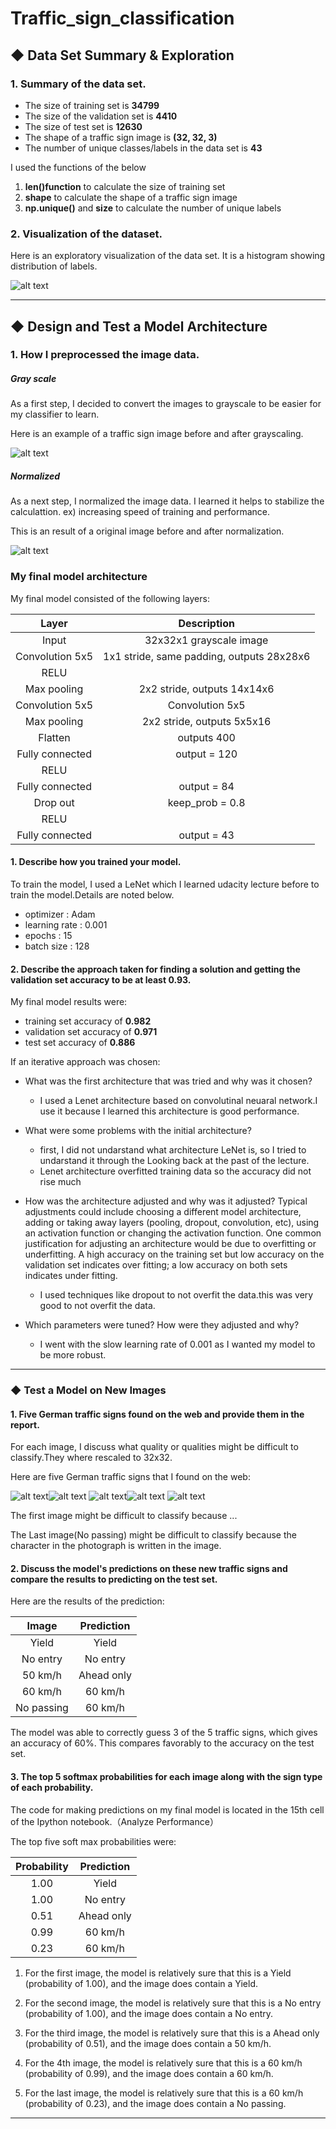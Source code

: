 # Traffic_sign_classification



## ◆ Data Set Summary & Exploration
### 1. Summary of the data set.

- The size of training set is **34799**
- The size of the validation set is **4410**
- The size of test set is **12630**
- The shape of a traffic sign image is **(32, 32, 3)**
- The number of unique classes/labels in the data set is **43**

I used the functions of the below
  1. **len()function** to calculate the size of training set
  2. **shape** to calculate the shape of a traffic sign image
  3. **np.unique()** and **size** to calculate the number of unique labels


### 2. Visualization of the dataset.

Here is an exploratory visualization of the data set. It is a histogram showing distribution of labels.

![alt text][image1]

-------
## ◆ Design and Test a Model Architecture

### 1. How I preprocessed the image data.
##### Gray scale
As a first step, I decided to convert the images to grayscale to be easier for my classifier to learn.

Here is an example of a traffic sign image before and after grayscaling.

![alt text][image2]

##### Normalized
As a next step, I normalized the image data. I learned it helps to stabilize the calculattion. ex) increasing speed of training and performance.


This is an result of a original image before and after normalization.

![alt text][image3]


### My final model architecture

My final model consisted of the following layers:

| Layer         		|     Description	        					|
|:---------------------:|:---------------------------------------------:|
| Input         		| 32x32x1 grayscale image							|
| Convolution 5x5    	| 1x1 stride, same padding, outputs 28x28x6 	|
| RELU					|												|
| Max pooling	      	| 2x2 stride, outputs 14x14x6		|
| Convolution 5x5   | Convolution 5x5  |
| Max pooling		| 2x2 stride, outputs 5x5x16      									|
|	Flatten	|	outputs 400			|
|	Fully connected	|	output = 120 |
|		RELU	|												|
|Fully connected |output = 84	|
|	Drop out	|			keep_prob = 	0.8						|
|	RELU	|												|
|	Fully connected	|	output = 43|

#### 1. Describe how you trained your model.
To train the model, I used a LeNet which I learned udacity lecture before to train the model.Details are noted below.
  - optimizer : Adam
  - learning rate : 0.001
  - epochs : 15
  - batch size : 128

#### 2. Describe the approach taken for finding a solution and getting the validation set accuracy to be at least 0.93.

My final model results were:
* training set accuracy of **0.982**
* validation set accuracy of **0.971**
* test set accuracy of **0.886**

If an iterative approach was chosen:
* What was the first architecture that was tried and why was it chosen?
  * I used a Lenet architecture based on convolutinal neuaral network.I use it because I learned this architecture is good performance.

* What were some problems with the initial architecture?
  * first, I did not undarstand what architecture LeNet is, so I tried to undarstand it through the Looking back at the past of the lecture.
  * Lenet architecture overfitted training data so the accuracy did not rise much

* How was the architecture adjusted and why was it adjusted? Typical adjustments could include choosing a different model architecture, adding or taking away layers (pooling, dropout, convolution, etc), using an activation function or changing the activation function. One common justification for adjusting an architecture would be due to overfitting or underfitting. A high accuracy on the training set but low accuracy on the validation set indicates over fitting; a low accuracy on both sets indicates under fitting.
  * I used techniques like dropout to not overfit the data.this was very good to not overfit the data.
* Which parameters were tuned? How were they adjusted and why?
  * I went with the slow learning rate of 0.001 as I wanted my model to be more robust.



---------
### ◆ Test a Model on New Images

#### 1. Five German traffic signs found on the web and provide them in the report.

For each image, I discuss what quality or qualities might be difficult to classify.They where rescaled to 32x32.

Here are five German traffic signs that I found on the web:

![alt text][image4]![alt text][image5]
![alt text][image6]![alt text][image7]
![alt text][image8]


The first image might be difficult to classify because ...

The Last image(No passing) might be difficult to classify because the character in the photograph is written in the image.

#### 2. Discuss the model's predictions on these new traffic signs and compare the results to predicting on the test set.


Here are the results of the prediction:

| Image			        |     Prediction	        					|
|:---------------------:|:---------------------------------------------:|
| Yield      		| Yield  								|
| No entry   			| No entry 										|
| 50 km/h				| Ahead only											|
| 60 km/h	      		| 60 km/h				 				|
| No passing			| 60 km/h		      							|


The model was able to correctly guess 3 of the 5 traffic signs, which gives an accuracy of 60%. This compares favorably to the accuracy on the test set.

#### 3. The top 5 softmax probabilities for each image along with the sign type of each probability.

The code for making predictions on my final model is located in the 15th cell of the Ipython notebook.（Analyze Performance）

 The top five soft max probabilities were:

| Probability         	|     Prediction	        					|
|:---------------------:|:---------------------------------------------:|
| 1.00       			| Yield   									|
| 1.00     				|  No entry 										|
| 0.51					| Ahead only										|
| 0.99	      			| 60 km/h				 				|
| 0.23				    | 60 km/h		   							|


1. For the first image, the model is relatively sure that this is a Yield (probability of 1.00), and the image does contain a Yield.

2. For the second image, the model is relatively sure that this is a No entry (probability of 1.00), and the image does contain a No entry.

3. For the third image, the model is relatively sure that this is a Ahead only (probability of 0.51), and the image does contain a 50 km/h.

4. For the 4th image, the model is relatively sure that this is a 60 km/h (probability of 0.99), and the image does contain a 60 km/h.

5. For the last image, the model is relatively sure that this is a 60 km/h (probability of 0.23), and the image does contain a No passing.


---------



[//]: # (Image References)

[image1]: ./writeup_picture/histogram.png "Histogram"
[image2]:./writeup_picture/img2gray.png "Grayscaling"
[image3]: ./writeup_picture/normalization.png "Normalization"
[image4]: ./writeup_picture/17_no_entry.jpg "Traffic Sign 1"
[image5]: ./writeup_picture/2_50km.jpg "Traffic Sign 2"
[image6]: ./writeup_picture/3_60km.jpg "Traffic Sign 3"
[image7]: ./writeup_picture/9_no_passing.jpg "Traffic Sign 4"
[image8]: ./writeup_picture/13_yield.jpg "Traffic Sign 5"
